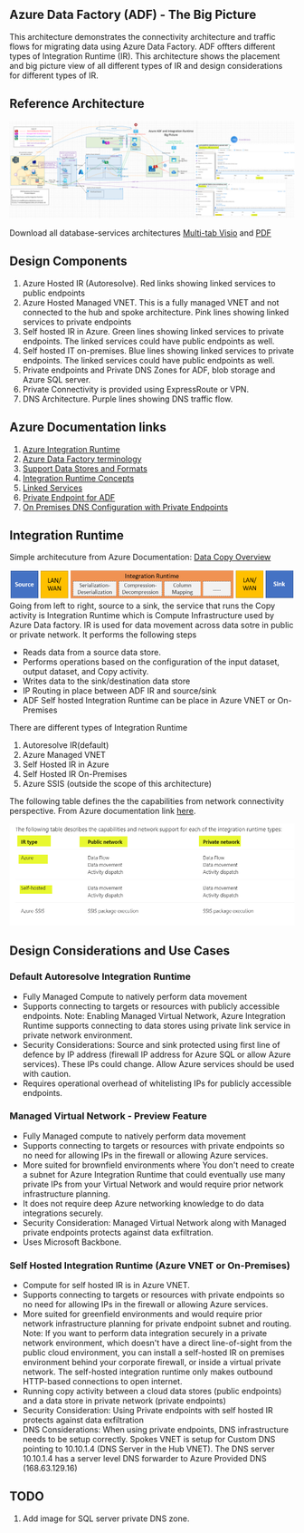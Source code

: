 ## Azure Data Factory (ADF) - The Big Picture

This architecture demonstrates the connectivity architecture and traffic flows for migrating data using Azure Data Factory. ADF offters different types of Integration Runtime (IR). This architecture shows the placement and big picture view of all different types of IR and design considerations for different types of IR.

## Reference Architecture

![Networking](images/azure-adf-architecture.png)

Download all database-services architectures [Multi-tab Visio](db-services-all-reference-architectures-visio.vsdx) and [PDF](db-services-all-reference-architectures-PDF.pdf)

## Design Components

1. Azure Hosted IR (Autoresolve). Red links showing linked services to public endpoints
2. Azure Hosted Managed VNET. This is a fully managed VNET and not connected to the hub and spoke architecture. Pink lines showing linked services to private endpoints
3. Self hosted IR in Azure. Green lines showing linked services to private endpoints. The linked services could have public endpoints as well.
4. Self hosted IT on-premises. Blue lines showing linked services to private endpoints. The linked services could have public endpoints as well.
5. Private endpoints and Private DNS Zones for ADF, blob storage and Azure SQL server.
6. Private Connectivity is provided using ExpressRoute or VPN.
7. DNS Architecture. Purple lines showing DNS traffic flow.

## Azure Documentation links

1. [Azure Integration Runtime](https://docs.microsoft.com/en-us/azure/data-factory/concepts-integration-runtime#azure-integration-runtime)
2. [Azure Data Factory terminology](hhttps://docs.microsoft.com/en-us/azure/data-factory/introduction)
3. [Support Data Stores and Formats](https://docs.microsoft.com/en-us/azure/data-factory/copy-activity-overview#supported-data-stores-and-formats)
4. [Integration Runtime Concepts](https://docs.microsoft.com/en-us/azure/data-factory/concepts-integration-runtime)
5. [Linked Services](https://docs.microsoft.com/en-us/azure/data-factory/concepts-linked-services)
6. [Private Endpoint for ADF](https://docs.microsoft.com/en-us/azure/data-factory/data-factory-private-link)
7. [On Premises DNS Configuration with Private Endpoints](https://docs.microsoft.com/en-us/azure/private-link/private-endpoint-dns#on-premises-workloads-using-a-dns-forwarder)

## Integration Runtime

Simple architecuture from Azure Documentation: [Data Copy Overview](https://docs.microsoft.com/en-us/azure/data-factory/copy-activity-overview)

![High Level Architecture](images/copy-activity-overview.png)
Going from left to right, source to a sink, the service that runs the Copy activity is Integration Runtime which is Compute Infrastructure used by Azure Data factory. IR is used for data movement across data sotre in public or private network. It performs the following steps

- Reads data from a source data store.
- Performs operations based on the configuration of the input dataset, output dataset, and Copy activity.
- Writes data to the sink/destination data store
- IP Routing in place between ADF IR and source/sink
- ADF Self hosted Integration Runtime can be place in Azure VNET or On-Premises

There are different types of Integration Runtime

1. Autoresolve IR(default)
2. Azure Managed VNET
3. Self Hosted IR in Azure
4. Self Hosted IR On-Premises
5. Azure SSIS (outside the scope of this architecture)

The following table defines the the capabilities from network connectivity perspective. From Azure documentation link [here](https://docs.microsoft.com/en-us/azure/data-factory/concepts-integration-runtime#integration-runtime-types).

![High Level Architecture](images/IR-table.png)

## Design Considerations and Use Cases

### Default Autoresolve Integration Runtime

- Fully Managed Compute to natively perform data movement
- Supports connecting to targets or resources with publicly accessible endpoints.
  Note: Enabling Managed Virtual Network, Azure Integration Runtime supports connecting to data stores using private link service in private network environment.
- Security Considerations:
  Source and sink protected using first line of defence by IP address (firewall IP address for Azure SQL or allow Azure services). These IPs could change. Allow Azure services should be used with caution.
- Requires operational overhead of whitelisting IPs for publicly accessible endpoints.

### Managed Virtual Network - **Preview Feature**

- Fully Managed compute to natively perform data movement
- Supports connecting to targets or resources with private endpoints so no need for allowing IPs in the firewall or allowing Azure services.
- More suited for brownfield environments where You don't need to create a subnet for Azure Integration Runtime that could eventually use many private IPs from your Virtual Network and would require prior network infrastructure planning.
- It does not require deep Azure networking knowledge to do data integrations securely.
- Security Consideration: Managed Virtual Network along with Managed private endpoints protects against data exfiltration.
- Uses Microsoft Backbone.

### Self Hosted Integration Runtime (Azure VNET or On-Premises)

- Compute for self hosted IR is in Azure VNET.
- Supports connecting to targets or resources with private endpoints so no need for allowing IPs in the firewall or allowing Azure services.
- More suited for greenfield environments and would require prior network infrastructure planning for private endpoint subnet and routing.
  Note: If you want to perform data integration securely in a private network environment, which doesn't have a direct line-of-sight from the public cloud environment, you can install a self-hosted IR on premises environment behind your corporate firewall, or inside a virtual private network. The self-hosted integration runtime only makes outbound HTTP-based connections to open internet.
- Running copy activity between a cloud data stores (public endpoints) and a data store in private network (private endpoints)
- Security Consideration: Using Private endpoints with self hosted IR protects against data exfiltration
- DNS Considerations:
  When using private endpoints, DNS infrastructure needs to be setup correctly. Spokes VNET is setup for Custom DNS pointing to 10.10.1.4 (DNS Server in the Hub VNET). The DNS server 10.10.1.4 has a server level DNS forwarder to Azure Provided DNS (168.63.129.16)

## TODO

1. Add image for SQL server private DNS zone.
